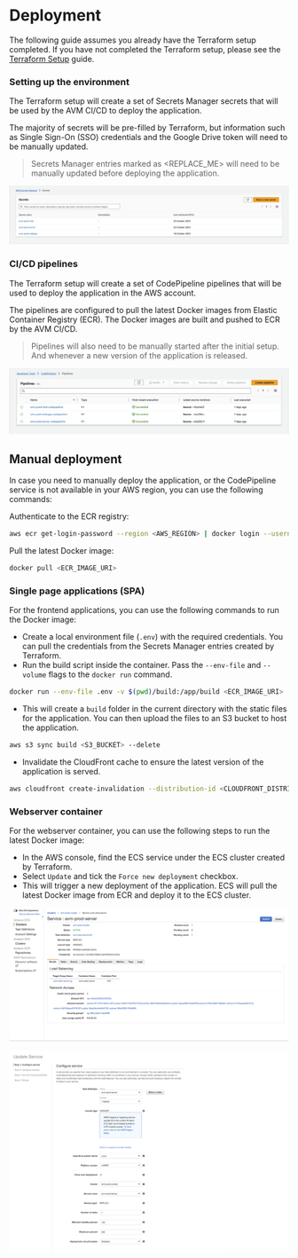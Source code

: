 # Deployment

The following guide assumes you already have the Terraform setup completed. If you have not completed the Terraform setup, please see the [Terraform Setup](./terraform-setup.md) guide.

### Setting up the environment

The Terraform setup will create a set of Secrets Manager secrets that will be used by the AVM CI/CD to deploy the application.

The majority of secrets will be pre-filled by Terraform, but information such as Single Sign-On (SSO) credentials and the Google Drive token will need to be manually updated. 

> Secrets Manager entries marked as <REPLACE_ME> will need to be manually updated before deploying the application.

![](assets/secrets-manager.png)

### CI/CD pipelines

The Terraform setup will create a set of CodePipeline pipelines that will be used to deploy the application in the AWS account.

The pipelines are configured to pull the latest Docker images from Elastic Container Registry (ECR). The Docker images are built and pushed to ECR by the AVM CI/CD.

> Pipelines will also need to be manually started after the initial setup. And whenever a new version of the application is released. 

![](assets/code-pipeline.png)

## Manual deployment

In case you need to manually deploy the application, or the CodePipeline service is not available in your AWS region, you can use the following commands:

Authenticate to the ECR registry:
```bash
aws ecr get-login-password --region <AWS_REGION> | docker login --username AWS --password-stdin <ECR_REGISTRY>
```

Pull the latest Docker image:
```bash
docker pull <ECR_IMAGE_URI>
```

### Single page applications (SPA)

For the frontend applications, you can use the following commands to run the Docker image:

- Create a local environment file (`.env`) with the required credentials. You can pull the credentials from the Secrets Manager entries created by Terraform.
- Run the build script inside the container. Pass the `--env-file` and `--volume` flags to the `docker run` command.
```bash
docker run --env-file .env -v $(pwd)/build:/app/build <ECR_IMAGE_URI>
```
- This will create a `build` folder in the current directory with the static files for the application. You can then upload the files to an S3 bucket to host the application.
```bash
aws s3 sync build <S3_BUCKET> --delete
```
- Invalidate the CloudFront cache to ensure the latest version of the application is served.
```bash
aws cloudfront create-invalidation --distribution-id <CLOUDFRONT_DISTRIBUTION_ID> --paths "/*"
```

### Webserver container

For the webserver container, you can use the following steps to run the latest Docker image: 

- In the AWS console, find the ECS service under the ECS cluster created by Terraform.
- Select `Update` and tick the `Force new deployment` checkbox.
- This will trigger a new deployment of the application. ECS will pull the latest Docker image from ECR and deploy it to the ECS cluster.

![](assets/ecs-service.png)

![](assets/ecs-service-force-new-deployment.png)
